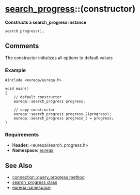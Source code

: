 # [search\_progress](doc_search_progress.md)::(constructor) #

**Constructs a search\_progress instance**

```
search_progress();
```

## Comments ##
The constructor initializes all options to default values

### Example ###
```
#include <eureqa/eureqa.h>

void main()
{
    // default constructor
    eureqa::search_progress progress;
    
    // copy constructor
    eureqa::search_progress progress_2(progress);
    eureqa::search_progress progress_3 = progress;
}
```

### Requirements ###
  * **Header:** <eureqa/search\_progress.h>
  * **Namespace:** [eureqa](doc_intro.md)

## See Also ##
  * [connection::query\_progress method](doc_connection_query_progress.md)
  * [search\_progress class](doc_search_progress.md)
  * [eureqa namespace](doc_intro.md)